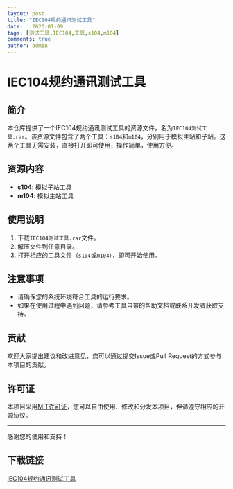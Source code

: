 ```yaml
---
layout: post
title: "IEC104规约通讯测试工具"
date:   2020-01-09
tags: [测试工具,IEC104,工具,s104,m104]
comments: true
author: admin
---
```

# IEC104规约通讯测试工具

## 简介
本仓库提供了一个IEC104规约通讯测试工具的资源文件，名为`IEC104测试工具.rar`。该资源文件包含了两个工具：`s104`和`m104`，分别用于模拟主站和子站。这两个工具无需安装，直接打开即可使用，操作简单，使用方便。

## 资源内容
- **s104**: 模拟子站工具
- **m104**: 模拟主站工具

## 使用说明
1. 下载`IEC104测试工具.rar`文件。
2. 解压文件到任意目录。
3. 打开相应的工具文件（`s104`或`m104`），即可开始使用。

## 注意事项
- 请确保您的系统环境符合工具的运行要求。
- 如果在使用过程中遇到问题，请参考工具自带的帮助文档或联系开发者获取支持。

## 贡献
欢迎大家提出建议和改进意见，您可以通过提交Issue或Pull Request的方式参与本项目的贡献。

## 许可证
本项目采用[MIT许可证](LICENSE)，您可以自由使用、修改和分发本项目，但请遵守相应的开源协议。

---

感谢您的使用和支持！

## 下载链接

[IEC104规约通讯测试工具](https://pan.quark.cn/s/5f950a2ea548)
